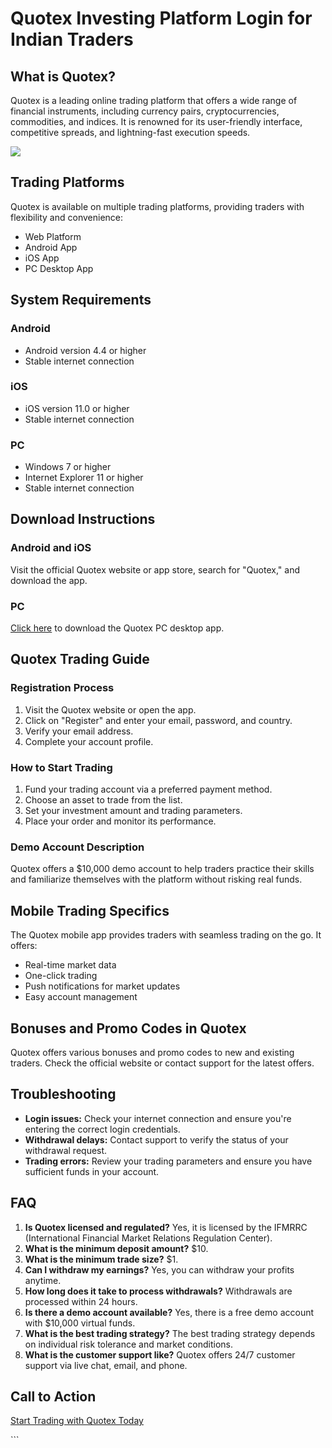 # Quotex Investing Platform Login for Indian Traders

## What is Quotex?

Quotex is a leading online trading platform that offers a wide range of
financial instruments, including currency pairs, cryptocurrencies,
commodities, and indices. It is renowned for its user-friendly
interface, competitive spreads, and lightning-fast execution speeds.

[![](https://static.quotex.io/files/12_en/300_250.jpg)](https://traff.sbs/brokerqxlid)

## Trading Platforms

Quotex is available on multiple trading platforms, providing traders
with flexibility and convenience:

-   Web Platform
-   Android App
-   iOS App
-   PC Desktop App

## System Requirements

### Android

-   Android version 4.4 or higher
-   Stable internet connection

### iOS

-   iOS version 11.0 or higher
-   Stable internet connection

### PC

-   Windows 7 or higher
-   Internet Explorer 11 or higher
-   Stable internet connection

## Download Instructions

### Android and iOS

Visit the official Quotex website or app store, search for
"Quotex," and download the app.

### PC

[Click here](\%22https://traff.sbs/brokerqxsignup\%22) to download the
Quotex PC desktop app.

## Quotex Trading Guide

### Registration Process

1.  Visit the Quotex website or open the app.
2.  Click on "Register" and enter your email, password, and
    country.
3.  Verify your email address.
4.  Complete your account profile.

### How to Start Trading

1.  Fund your trading account via a preferred payment method.
2.  Choose an asset to trade from the list.
3.  Set your investment amount and trading parameters.
4.  Place your order and monitor its performance.

### Demo Account Description

Quotex offers a \$10,000 demo account to help traders practice their
skills and familiarize themselves with the platform without risking real
funds.

## Mobile Trading Specifics

The Quotex mobile app provides traders with seamless trading on the go.
It offers:

-   Real-time market data
-   One-click trading
-   Push notifications for market updates
-   Easy account management

## Bonuses and Promo Codes in Quotex

Quotex offers various bonuses and promo codes to new and existing
traders. Check the official website or contact support for the latest
offers.

## Troubleshooting

-   **Login issues:** Check your internet connection and ensure you\'re
    entering the correct login credentials.
-   **Withdrawal delays:** Contact support to verify the status of your
    withdrawal request.
-   **Trading errors:** Review your trading parameters and ensure you
    have sufficient funds in your account.

## FAQ

1.  **Is Quotex licensed and regulated?** Yes, it is licensed by the
    IFMRRC (International Financial Market Relations Regulation Center).
2.  **What is the minimum deposit amount?** \$10.
3.  **What is the minimum trade size?** \$1.
4.  **Can I withdraw my earnings?** Yes, you can withdraw your profits
    anytime.
5.  **How long does it take to process withdrawals?** Withdrawals are
    processed within 24 hours.
6.  **Is there a demo account available?** Yes, there is a free demo
    account with \$10,000 virtual funds.
7.  **What is the best trading strategy?** The best trading strategy
    depends on individual risk tolerance and market conditions.
8.  **What is the customer support like?** Quotex offers 24/7 customer
    support via live chat, email, and phone.

## Call to Action

[Start Trading with Quotex
Today](\%22https://traff.sbs/brokerqxsignup\%22)

\`\`\`


